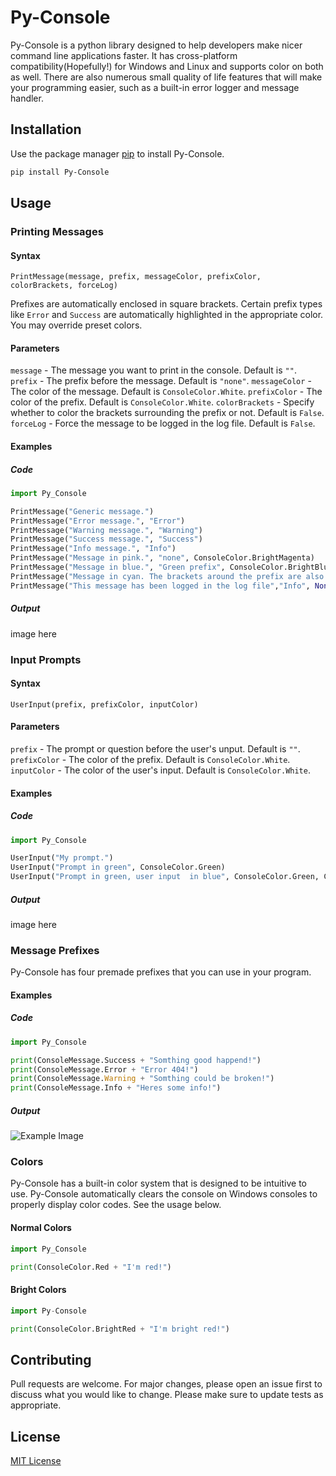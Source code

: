 
# Py-Console
Py-Console is a python library designed to help developers make nicer command line applications faster. It has cross-platform compatibility(Hopefully!) for Windows and Linux and supports color on both as well. There are also numerous small quality of life features that will make your programming easier, such as a built-in error logger and message handler.

## Installation
Use the package manager [pip](https://pip.pypa.io/en/stable/) to install Py-Console. 
```bash
pip install Py-Console
```

## Usage
### Printing Messages
#### Syntax
`PrintMessage(message, prefix, messageColor, prefixColor, colorBrackets, forceLog)`

Prefixes are automatically enclosed in square brackets.
Certain prefix types like `Error` and `Success` are automatically highlighted in the appropriate color.
You may override preset colors.

#### Parameters
`message` - The message you want to print in the console. Default is `""`.
`prefix` - The prefix before the message. Default is `"none"`.
`messageColor` - The color of the message. Default is `ConsoleColor.White`.
`prefixColor` - The color of the prefix. Default is `ConsoleColor.White`.
`colorBrackets` - Specify whether to color the brackets surrounding the prefix or not. Default is `False`.
`forceLog` - Force the message to be logged in the log file. Default is `False`.

#### Examples
##### Code
```python
import Py_Console

PrintMessage("Generic message.")
PrintMessage("Error message.", "Error")
PrintMessage("Warning message.", "Warning")
PrintMessage("Success message.", "Success")
PrintMessage("Info message.", "Info")
PrintMessage("Message in pink.", "none", ConsoleColor.BrightMagenta)
PrintMessage("Message in blue.", "Green prefix", ConsoleColor.BrightBlue, ConsoleColor.Green)
PrintMessage("Message in cyan. The brackets around the prefix are also colored", "Custom Prefix", ConsoleColor.BrightCyan, ConsoleColor.Red, True)
PrintMessage("This message has been logged in the log file","Info", None, None, False, True)
```

##### Output
image here

### Input Prompts
#### Syntax
`UserInput(prefix, prefixColor, inputColor)`

#### Parameters
`prefix` - The prompt or question before the user's unput. Default is `""`.
`prefixColor` - The color of the prefix. Default is `ConsoleColor.White`.
`inputColor` - The color of the user's input. Default is `ConsoleColor.White`.

#### Examples
##### Code
```python
import Py_Console

UserInput("My prompt.")
UserInput("Prompt in green", ConsoleColor.Green)
UserInput("Prompt in green, user input  in blue", ConsoleColor.Green, ConsoleColor.Blue)
```

##### Output
image here

### Message Prefixes
Py-Console has four premade prefixes that you can use in your program.

#### Examples
##### Code
```python
import Py_Console

print(ConsoleMessage.Success + "Somthing good happend!")
print(ConsoleMessage.Error + "Error 404!")
print(ConsoleMessage.Warning + "Somthing could be broken!")
print(ConsoleMessage.Info + "Heres some info!")
```

##### Output
![Example Image](https://i.imgur.com/CO7ektk.png "Example Image")

### Colors
Py-Console has a built-in color system that is designed to be intuitive to use. Py-Console automatically clears the console on Windows consoles to properly display color codes. See the usage below.

#### Normal Colors
```python
import Py_Console

print(ConsoleColor.Red + "I'm red!")
```

#### Bright Colors
```python
import Py-Console

print(ConsoleColor.BrightRed + "I'm bright red!")
```

## Contributing
Pull requests are welcome. For major changes, please open an issue first to discuss what you would like to change.
Please make sure to update tests as appropriate.

## License
[MIT License](https://choosealicense.com/licenses/mit/)
